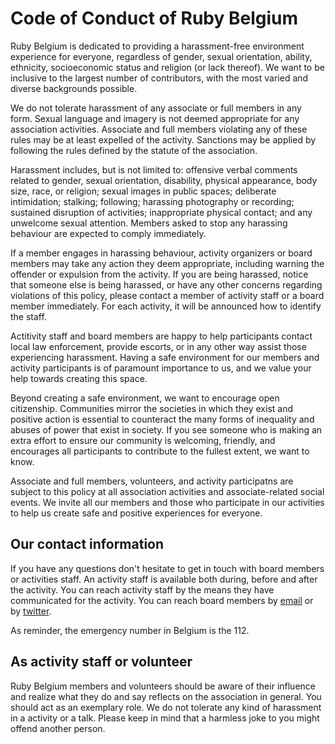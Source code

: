 # Code of Conduct of Ruby Belgium

Ruby Belgium is dedicated to providing a harassment-free environment experience for everyone, regardless of
gender, sexual orientation, ability, ethnicity, socioeconomic status and religion (or lack thereof). We want to
be inclusive to the largest number of contributors, with the most varied and diverse backgrounds possible.

We do not tolerate harassment of any associate or full members in any form. Sexual language and
imagery is not deemed appropriate for any association activities. Associate and full members violating any of
these rules may be at least expelled of the activity. Sanctions may be applied by following the rules defined
by the statute of the association.

Harassment includes, but is not limited to: offensive verbal comments related to gender, sexual orientation,
disability, physical appearance, body size, race, or religion; sexual images in public spaces; deliberate
intimidation; stalking; following; harassing photography or recording; sustained disruption of activities;
inappropriate physical contact; and any unwelcome sexual attention. Members asked to stop any harassing behaviour are expected to comply immediately.

If a member engages in harassing behaviour, activity organizers or board members may take any action they deem
appropriate, including warning the offender or expulsion from the activity. If you are being harassed, notice
that someone else is being harassed, or have any other concerns regarding violations of this policy, please
contact a member of activity staff or a board member immediately. For each activity, it will be announced how to identify the staff.

Actitivity staff and board members are happy to help participants contact local law enforcement, provide
escorts, or in any other way assist those experiencing harassment. Having a safe environment for our members
and activity participants is of paramount importance to us, and we value your help towards creating this space.

Beyond creating a safe environment, we want to encourage open citizenship. Communities mirror the societies in
which they exist and positive action is essential to counteract the many forms of inequality and abuses of
power that exist in society. If you see someone who is making an extra effort to ensure our community is
welcoming, friendly, and encourages all participants to contribute to the fullest extent, we want to know.

Associate and full members, volunteers, and activity participatns are subject to this policy at all association
activities and associate-related social events. We invite all our members and those who participate in our
activities to help us create safe and positive experiences for everyone.

## Our contact information

If you have any questions don't hesitate to get in touch with board members or activities staff. An activity staff is available both during, before and after the activity. You can reach activity staff by the means they have communicated for the activity. You can reach board members by [email](mailto:safe@rubybelgium.be) or by
[twitter](https://twitter.com/rubybelgium).

As reminder, the emergency number in Belgium is the 112.

## As activity staff or volunteer

Ruby Belgium members and volunteers should be aware of their influence and realize what they do and say
reflects on the association in general. You should act as an exemplary role. We do not tolerate any kind of
harassment in a activity or a talk. Please keep in mind that a harmless joke to you might offend another person.
